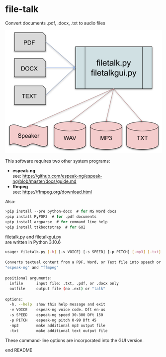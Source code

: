 # file-talk
Convert documents .pdf, .docx, .txt to audio files

![file-talk input/output](images/file-talk-in-out.png "file-talk input/output")

This software requires two other system programs:
- __espeak-ng__  
  see: https://github.com/espeak-ng/espeak-ng/blob/master/docs/guide.md
- __ffmpeg__  
  see: https://ffmpeg.org/download.html
  
Also:

```c
>pip install --pre python-docx  # for MS Word docs
>pip install PyPDF3  # for .pdf documents
>pip install argparse  # for command line help
>pip install ttkbootstrap  # for GUI
```
filetalk.py and filetalkgui.py  
are written in Python 3.10.6

```bash
usage: filetalk.py [-h] [-v VOICE] [-s SPEED] [-p PITCH] [-mp3] [-txt] infile outfile

Converts textual content from a PDF, Word, or Text file into speech or audo file. REQUIRES:
"espeak-ng" and "ffmpeg"

positional arguments:
  infile      input file: .txt, .pdf, or .docx only
  outfile     output file (no .ext) or "talk"

options:
  -h, --help  show this help message and exit
  -v VOICE    espeak-ng voice code. Dft en-us
  -s SPEED    espeak-ng speed 30-300 Dft 150
  -p PITCH    espeak-ng pitch 0-99 Dft 45
  -mp3        make additional mp3 output file
  -txt        make additional text output file
```

These command-line options are incorporated into the GUI version.

end README



